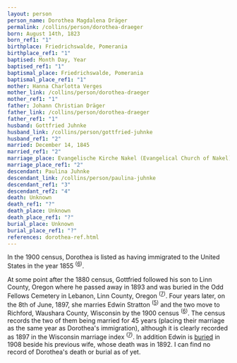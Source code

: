 ```yaml
---
layout: person
person_name: Dorothea Magdalena Dräger
permalink: /collins/person/dorothea-draeger
born: August 14th, 1823
born_ref1: "1"
birthplace: Friedrichswalde, Pomerania
birthplace_ref1: "1"
baptised: Month Day, Year
baptised_ref1: "1"
baptismal_place: Friedrichswalde, Pomerania
baptismal_place_ref1: "1"
mother: Hanna Charlotta Verges
mother_link: /collins/person/dorothea-draeger
mother_ref1: "1"
father: Johann Christian Dräger
father_link: /collins/person/dorothea-draeger
father_ref1: "1"
husband: Gottfried Juhnke
husband_link: /collins/person/gottfried-juhnke
husband_ref1: "2"
married: December 14, 1845
married_ref1: "2"
marriage_place: Evangelische Kirche Nakel (Evangelical Church of Nakel), Kreis Wirsitz (Wirsitz County), Deutschland (now Nakło nad Notecią, Kuyavian-Pomeranian Voivodeship, Poland)
marriage_place_ref1: "2"
descendant: Paulina Juhnke
descendant_link: /collins/person/paulina-juhnke
descendant_ref1: "3"
descendant_ref2: "4"
death: Unknown
death_ref1: "?"
death_place: Unknown
death_place_ref1: "?"
burial_place: Unknown
burial_place_ref1: "?"
references: dorothea-ref.html
---
```

In the 1900 census, Dorothea is listed as having immigrated to the United States in the year 1855 <sup>([6](#6))</sup>.

At some point after the 1880 census, Gottfried followed his son to Linn County, Oregon where he passed away in 1893 and was buried in the Odd Fellows Cemetery in Lebanon, Linn County, Oregon <sup>([7](#7))</sup>. Four years later, on the 8th of June, 1897, she marries Edwin Stratton <sup>([5](#5))</sup> and the two move to Richford, Waushara County, Wisconsin by the 1900 census <sup>([6](#6))</sup>. The census records the two of them being married for 45 years (placing their marriage as the same year as Dorothea's immigration), although it is clearly recorded as 1897 in the Wisconsin marriage index <sup>([7](#7))</sup>. In addition Edwin is [buried](https://www.findagrave.com/memorial/86805273) in 1908 beside his previous wife, whose death was in 1892. I can find no record of Dorothea's death or burial as of yet.
